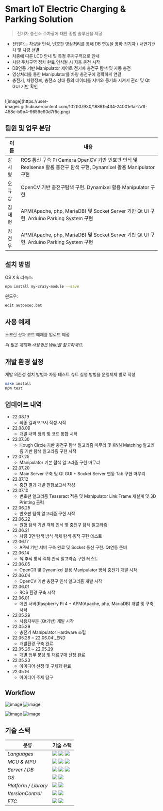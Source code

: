 
# Smart IoT Electric Charging & Parking Solution
> 전기차 충전소 주차장에 대한 종합 솔루션을 제공
- 진입하는 차량을 인식, 번호판 영상처리를 통해 DB 연동을 통하 전기차 / 내연기관차 및 차량 선별
- 차종에 따른 LCD 안내 및 특정 주차구역으로 안내
- 차량 주차구역 정차 완료 인식될 시 자동 충전 시작
- DB연동 기반 Manipulator 제어로 전기차 충전구 탐색 및 자동 충전
- 영상처리를 통한 Manipulator를 차량 충전구에 정확하게 연결
- 충전기, 차량정보, 충전소 상태 등의 데이터를 서버와 동기화 시켜서 관리 및 Qt GUI 기반 확인 

<br>
![image](https://user-images.githubusercontent.com/102007930/188815434-24001e1a-2a1f-458c-b9b4-9659e90d7f5c.png)
<br>

## 팀원 및 업무 분담

|이름|내용|
|----|--------|
|강시형|ROS 통신 구축 Pi Camera OpenCV 기반 번호판 인식 및 Realsense 활용 충전구 탐색 구현, Dynamixel 활용 Manipulator 구현|
|오규상|OpenCV 기반 충전구탐색 구현.   Dynamixel 활용 Manipulator 구현|
|김재현|APM(Apache, php, MariaDB) 및 Socket Server 기반 Qt UI 구현.   Arduino Parking System 구현|
|김건우|APM(Apache, php, MariaDB) 및 Socket Server 기반 Qt UI 구현.   Arduino Parking System 구현|

## 설치 방법

OS X & 리눅스:

```sh
npm install my-crazy-module --save
```

윈도우:

```sh
edit autoexec.bat
```

## 사용 예제

스크린 샷과 코드 예제를 업로드 예정

_더 많은 예제와 사용법은 [Wiki][wiki]를 참고하세요._

## 개발 환경 설정

개발 의존성 설치 방법과 자동 테스트 슈트 실행 방법을 운영체제 별로 작성

```sh
make install
npm test
```

## 업데이트 내역

* 22.08.19
    * 최종 결과보고서 작성 시작
* 22.08.09
    * 개발 내역 정리 및 코드 통합 시작
* 22.07.30
    * Hough Circle 기반 충전구 탐색 알고리즘 마무리 및 KNN Matching 알고리즘 기반 탐색 알고리즘 구현 시작
* 22.07.25
    * Manipulator 기본 탐색 알고리즘 구현 마무리
* 22.07.20
    * Main Server 구축 및 Qt GUI + Socket Server 연동 Tab 구현 마무리
* 22.07.12
    * 중간 결과 개발 진행보고서 작성
* 22.07.10
    * 번호판 알고리즘 Tesseract 적용 및 Manipulator Link Frame 재설계 및 3D Printing 출력
* 22.06.25
    * 번호판 탐색 알고리즘 구현 시작
* 22.06.22
    * 원형 탐색 기반 객체 인식 및 충전구 탐색 알고리즘 
* 22.06.21
    * 차량 3면 탐색 방식 객체 탐색 동작 구현 테스트
* 22.06.17
    * APM 기반 서버 구축 완료 및 Socket 통신 구현. Qt연동 준비
* 22.06.14
    * 색 추적 방식 객체 인식 알고리즘 구현 테스트
* 22.06.05
    * OpenCR 및 Dynamixel 활용 Manipulator 방식 충전기 개발 시작
* 22.06.04
    * OpenCV 기반 충전구 인식 알고리즘 개발 시작
* 22.06.01
    * ROS 환경 구축 시작
* 22.06.01
    * 메인 서버(Raspberry Pi 4 + APM(Apache, php, MariaDB) 개발 및 구축 시작
* 22.05.29
    * 사용자부분 (Qt기반) 개발 시작
* 22.05.29
    * 충전기 Manipulator Hardware 조립
* 22.05.28 ~ 22.06.04 _END
    * 개발환경 구축 완료
* 22.05.26 ~ 22.05.29
    * 개별 업무 분담 및 재료구매 신청 완료
* 22.05.23
    * 아이디어 선정 및 구체화 완료
* 22.05.16
    * 아이디어 주제 탐구

## Workflow
![image](https://user-images.githubusercontent.com/102007930/182278516-c0bf7e28-d8fc-4a0a-8a03-8cc8fa126d42.png)
![image](https://user-images.githubusercontent.com/102007930/182278520-a149a9b3-3583-438b-a753-e7fb2beda625.png)

![image](https://user-images.githubusercontent.com/102007930/188396320-b1916363-c8b5-4de5-b562-d9ebf8532d6b.png)
![image](https://user-images.githubusercontent.com/102007930/188397756-4d23bb93-3a06-47f7-9ee9-fa9adb689ec0.png)





## 기술 스택

| <center>분류</center> |<center>기술 스택</center>|
| :-------------------- | :----------------------------------------------------------------------------------------------------------------------------------------------------------------------------------------------------------------------------------------------------------------------------------------------------------------------------------------------------------------------------------------------------------------------------------------- |
| *Languages*|<img src="https://img.shields.io/badge/C-A8B9CC?style=flat-square&logo=C&logoColor=white"/> <img src="https://img.shields.io/badge/C++-00599C?style=flat-square&logo=C%2B%2B&logoColor=white"/> <img src="https://img.shields.io/badge/Python-3776AB?style=flat-square&logo=Python&logoColor=white"/>|
| *MCU & MPU*|<img src="https://img.shields.io/badge/Raspberry Pi-A22846?style=flat-square&logo=Raspberry Pi&logoColor=white"/> <img src="https://img.shields.io/badge/Jetson Nano-76B900?style=flat-square&logo=NVIDIA&logoColor=white"/> <img src="https://img.shields.io/badge/Arduino-00979D?style=flat-square&logo=Arduino&logoColor=white">|
| *Server / DB*|<img src="https://img.shields.io/badge/Apache-D22128?style=flat-square&logo=Apache&logoColor=white"/> <img src="https://img.shields.io/badge/PHP-777BB4?style=flat-square&logo=PHP&logoColor=white"/> <img src="https://img.shields.io/badge/MySQL-4479A1?style=flat-square&logo=MySQL&logoColor=white"/> |
| *OS*|<img src="https://img.shields.io/badge/Windows 10-0078D6?style=flat-square&logo=Windows&logoColor=white"/> <img src="https://img.shields.io/badge/Ubuntu-E95420?style=flat-square&logo=Ubuntu&logoColor=white"/> |
| *Platform / Library*|<img src="https://img.shields.io/badge/ROS-22314E?style=flat-square&logo=ROS&logoColor=white"/> <img src="https://img.shields.io/badge/OpenCV-5C3EE8?style=flat-square&logo=OpenCV&logoColor=white"/> |
| *VersionControl*|<img src="https://img.shields.io/badge/Git-F05032?style=flat-square&logo=Git&logoColor=white"/> <img src="https://img.shields.io/badge/GitHub-181717?style=flat-square&logo=GitHub&logoColor=white"/> |
| *ETC*|<img src="https://img.shields.io/badge/Google Docs-4285F4?style=flat-square&logo=Google&logoColor=white"/> <img src="https://img.shields.io/badge/Notion-000000?style=flat-square&logo=Notion&logoColor=white"/>|

<!-- Markdown link & img dfn's -->
[npm-image]: https://img.shields.io/npm/v/datadog-metrics.svg?style=flat-square
[npm-url]: https://npmjs.org/package/datadog-metrics
[npm-downloads]: https://img.shields.io/npm/dm/datadog-metrics.svg?style=flat-square
[travis-image]: https://img.shields.io/travis/dbader/node-datadog-metrics/master.svg?style=flat-square
[travis-url]: https://travis-ci.org/dbader/node-datadog-metrics
[wiki]: https://github.com/yourname/yourproject/wiki 
